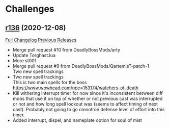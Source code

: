 # <DBM> Challenges

## [r136](https://github.com/DeadlyBossMods/DBM-Challenges/tree/r136) (2020-12-08)
[Full Changelog](https://github.com/DeadlyBossMods/DBM-Challenges/compare/r135...r136) [Previous Releases](https://github.com/DeadlyBossMods/DBM-Challenges/releases)

- Merge pull request #10 from DeadlyBossMods/arty  
- Update Torghast.lua  
- More st00f  
- Merge pull request #9 from DeadlyBossMods/QartemisT-patch-1  
    Two new spell trackings  
- Two new spell trackings  
    This is two main spells for the boss https://www.wowhead.com/npc=153174/watchers-of-death  
- Kill withering interrupt timer for now since it's inconsistent between diff mobs that use it on top of whether or not previous cast was interrupted or not and how long spell lockout was (seems to affect timing of next cast). Probably not going to go omnotron defense level of effort into this timer.  
- Added interrupt, dispel, and nameplate option for soul of mist  
